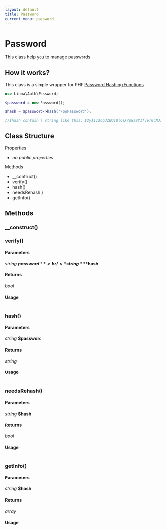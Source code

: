 ```yaml
---
layout: default
title: Password
current_menu: password
---
```


# Password
This class help you to manage passwords

## How it works?
This class is a simple wrapper for PHP [Password Hashing Functions](http://php.net/manual/en/book.password.php)

```php
use Linna\Auth\Password;

$password = new Password();

$hash = $password->hash('FooPassword');

//$hash contain a string like this: $2y$11$cq3ZWO18l68X7pGs9Y1fveTGcNJ/iyehrDZ10BAvbY8LaBXNvnyk6
```

## Class Structure

Properties
- *no public properties*

Methods
- __contruct()
- verify()
- hash()
- needsRehash()
- getInfo()

## Methods

### __construct()

### verify()

#### Parameters
*string* **$password**<br/>
*string* **$hash**<br/>

#### Returns
*bool*

#### Usage
```php
```

### hash()

#### Parameters
*string* **$password**<br/>

#### Returns
*string*

#### Usage
```php
```

### needsRehash()

#### Parameters
*string* **$hash**<br/>

#### Returns
*bool*

#### Usage
```php
```

### getInfo()

#### Parameters
*string* **$hash**<br/>

#### Returns
*array*

#### Usage
```php
```